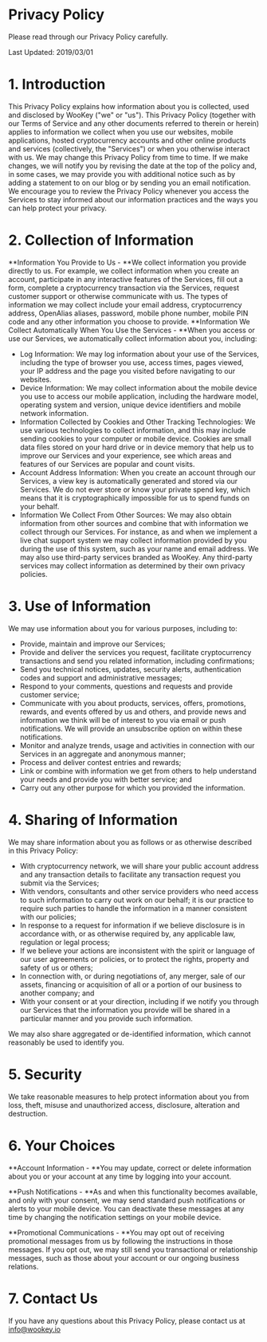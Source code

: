 # Privacy Policy

Please read through our Privacy Policy carefully.

Last Updated: 2019/03/01

# **1. Introduction**

This Privacy Policy explains how information about you is collected, used and disclosed by WooKey ("we" or "us"). This Privacy Policy (together with our Terms of Service and any other documents referred to therein or herein) applies to information we collect when you use our websites, mobile applications, hosted cryptocurrency accounts and other online products and services (collectively, the "Services") or when you otherwise interact with us.
We may change this Privacy Policy from time to time. If we make changes, we will notify you by revising the date at the top of the policy and, in some cases, we may provide you with additional notice such as by adding a statement to on our blog or by sending you an email notification. We encourage you to review the Privacy Policy whenever you access the Services to stay informed about our information practices and the ways you can help protect your privacy.

# **2. Collection of Information**

**Information You Provide to Us - **We collect information you provide directly to us. For example, we collect information when you create an account, participate in any interactive features of the Services, fill out a form, complete a cryptocurrency transaction via the Services, request customer support or otherwise communicate with us. The types of information we may collect include your email address, cryptocurrency address, OpenAlias aliases, password, mobile phone number, mobile PIN code and any other information you choose to provide.
**Information We Collect Automatically When You Use the Services - **When you access or use our Services, we automatically collect information about you, including:
* Log Information: We may log information about your use of the Services, including the type of browser you use, access times, pages viewed, your IP address and the page you visited before navigating to our websites.
* Device Information: We may collect information about the mobile device you use to access our mobile application, including the hardware model, operating system and version, unique device identifiers and mobile network information.
* Information Collected by Cookies and Other Tracking Technologies: We use various technologies to collect information, and this may include sending cookies to your computer or mobile device. Cookies are small data files stored on your hard drive or in device memory that help us to improve our Services and your experience, see which areas and features of our Services are popular and count visits.
* Account Address Information: When you create an account through our Services, a view key is automatically generated and stored via our Services. We do not ever store or know your private spend key, which means that it is cryptographically impossible for us to spend funds on your behalf.
* Information We Collect From Other Sources: We may also obtain information from other sources and combine that with information we collect through our Services. For instance, as and when we implement a live chat support system we may collect information provided by you during the use of this system, such as your name and email address. We may also use third-party services branded as WooKey. Any third-party services may collect information as determined by their own privacy policies.

# **3. Use of Information**

We may use information about you for various purposes, including to:
* Provide, maintain and improve our Services;
* Provide and deliver the services you request, facilitate cryptocurrency transactions and send you related information, including confirmations;
* Send you technical notices, updates, security alerts, authentication codes and support and administrative messages;
* Respond to your comments, questions and requests and provide customer service;
* Communicate with you about products, services, offers, promotions, rewards, and events offered by us and others, and provide news and information we think will be of interest to you via email or push notifications. We will provide an unsubscribe option on within these notifications.
* Monitor and analyze trends, usage and activities in connection with our Services in an aggregate and anonymous manner;
* Process and deliver contest entries and rewards;
* Link or combine with information we get from others to help understand your needs and provide you with better service; and
* Carry out any other purpose for which you provided the information.

# **4. Sharing of Information**

We may share information about you as follows or as otherwise described in this Privacy Policy:
* With cryptocurrency network, we will share your public account address and any transaction details to facilitate any transaction request you submit via the Services;
* With vendors, consultants and other service providers who need access to such information to carry out work on our behalf; it is our practice to require such parties to handle the information in a manner consistent with our policies;
* In response to a request for information if we believe disclosure is in accordance with, or as otherwise required by, any applicable law, regulation or legal process;
* If we believe your actions are inconsistent with the spirit or language of our user agreements or policies, or to protect the rights, property and safety of us or others;
* In connection with, or during negotiations of, any merger, sale of our assets, financing or acquisition of all or a portion of our business to another company; and
* With your consent or at your direction, including if we notify you through our Services that the information you provide will be shared in a particular manner and you provide such information.

We may also share aggregated or de-identified information, which cannot reasonably be used to identify you.

# **5. Security**

We take reasonable measures to help protect information about you from loss, theft, misuse and unauthorized access, disclosure, alteration and destruction.

# **6. Your Choices**

**Account Information - **You may update, correct or delete information about you or your account at any time by logging into your account.

**Push Notifications - **As and when this functionality becomes available, and only with your consent, we may send standard push notifications or alerts to your mobile device. You can deactivate these messages at any time by changing the notification settings on your mobile device.

**Promotional Communications - **You may opt out of receiving promotional messages from us by following the instructions in those messages. If you opt out, we may still send you transactional or relationship messages, such as those about your account or our ongoing business relations.

# **7. Contact Us**

If you have any questions about this Privacy Policy, please contact us at info@wookey.io
